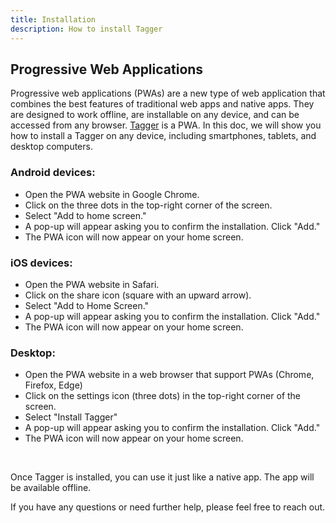 ```yaml
---
title: Installation
description: How to install Tagger
---
```


## Progressive Web Applications

Progressive web applications (PWAs) are a new type of web application that combines the best features of traditional web apps and native apps. They are designed to work offline, are installable on any device, and can be accessed from any browser. [Tagger](https://tagger.teamoppy.com) is a PWA. In this doc, we will show you how to install a Tagger on any device, including smartphones, tablets, and desktop computers.

### Android devices:

- Open the PWA website in Google Chrome.
- Click on the three dots in the top-right corner of the screen.
- Select "Add to home screen."
- A pop-up will appear asking you to confirm the installation. Click "Add."
- The PWA icon will now appear on your home screen.

### iOS devices:

- Open the PWA website in Safari.
- Click on the share icon (square with an upward arrow).
- Select "Add to Home Screen."
- A pop-up will appear asking you to confirm the installation. Click "Add."
- The PWA icon will now appear on your home screen.

### Desktop:

- Open the PWA website in a web browser that support PWAs (Chrome, Firefox, Edge)
- Click on the settings icon (three dots) in the top-right corner of the screen.
- Select "Install Tagger"
- A pop-up will appear asking you to confirm the installation. Click "Add."
- The PWA icon will now appear on your home screen.

<br>

Once Tagger is installed, you can use it just like a native app. The app will be available offline.

If you have any questions or need further help, please feel free to reach out.
